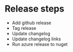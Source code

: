 # Release steps

* Add github release
* Tag release
* Update changelog
* Update changelog links
* Run azure release to nuget
